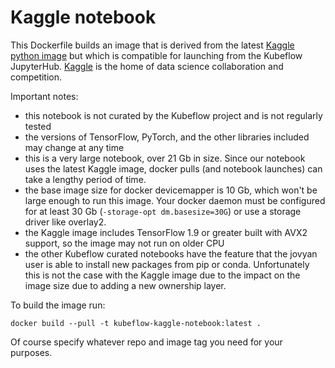 # Kaggle notebook

This Dockerfile builds an image that is derived from the latest [Kaggle python image](gcr.io/kaggle-images/pythoni:latest) but which is compatible for launching from the Kubeflow JupyterHub. [Kaggle](https://www.kaggle.com/) is the home of data science collaboration and competition.

Important notes:
* this notebook is not curated by the Kubeflow project and is not regularly tested
* the versions of TensorFlow, PyTorch, and the other libraries included may change at any time
* this is a very large notebook, over 21 Gb in size. Since our notebook uses the latest Kaggle image, docker pulls (and notebook launches) can take a lengthy period of time.
* the base image size for docker devicemapper is 10 Gb, which won't be large enough to run this image. Your docker daemon must be configured for at least 30 Gb (`-storage-opt dm.basesize=30G`) or use a storage driver like overlay2. 
* the Kaggle image includes TensorFlow 1.9 or greater built with AVX2 support, so the image may not run on older CPU
* the other Kubeflow curated notebooks have the feature that the jovyan user is able to install new packages from pip or conda. Unfortunately this is not the case with the Kaggle image due to the impact on the image size due to adding a new ownership layer.

To build the image run:
```
docker build --pull -t kubeflow-kaggle-notebook:latest .
```
Of course specify whatever repo and image tag you need for your purposes.
